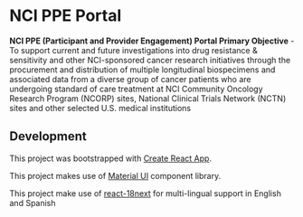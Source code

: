 # NCI PPE Portal

**NCI PPE (Participant and Provider Engagement) Portal Primary Objective** - To support current and future investigations into drug resistance & sensitivity and other NCI-sponsored cancer research initiatives through the procurement and distribution of multiple longitudinal biospecimens and associated data from a diverse group of cancer patients who are undergoing standard of care treatment at NCI Community Oncology Research Program (NCORP) sites, National Clinical Trials Network (NCTN) sites and other selected U.S. medical institutions

## Development
This project was bootstrapped with [Create React App](https://github.com/facebook/create-react-app).

This project makes use of [Material UI](https://material-ui.com/) component library.

This project make use of [react-18next](https://react.i18next.com/) for multi-lingual support in English and Spanish



 